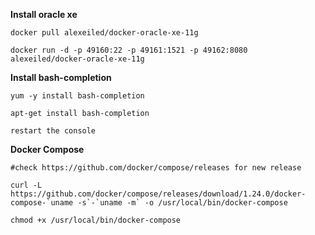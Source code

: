 **Install oracle xe**

	docker pull alexeiled/docker-oracle-xe-11g

	docker run -d -p 49160:22 -p 49161:1521 -p 49162:8080 alexeiled/docker-oracle-xe-11g


**Install bash-completion**

	yum -y install bash-completion

	apt-get install bash-completion

	restart the console


**Docker Compose**

    #check https://github.com/docker/compose/releases for new release

    curl -L https://github.com/docker/compose/releases/download/1.24.0/docker-compose-`uname -s`-`uname -m` -o /usr/local/bin/docker-compose

    chmod +x /usr/local/bin/docker-compose

